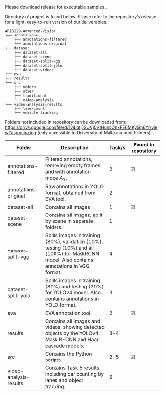 Please download release for executable samples._

Directory of project is found below. Please refer to the repository's release for a light, easy-to-run version of our deliverables. 

```
ARI3129-Advanced-Vision
├── annotations
    ├── annotations-filtered
    └── annotations-original
├── dataset
    ├── dataset-all
    ├── dataset-scene
    ├── dataset-split-vgg
    ├── dataset-split-yolo
    └── dataset-videos
├── eva
├── results
├── src
    ├── modern 
    ├── other 
    ├── traditional 
    └── video-analysis
└── video-analysis-results
    ├── lane-count
    └── vehicle-tracking
```

Folders not included in repository can be downloaded from: https://drive.google.com/file/d/1viLqtj5SUVj0y1HunbOhxFE6MKy5m6Yr/view?usp=sharing (only accessible to University of Malta account holders)

| Folder      | Description | Task/s | Found in repository
| ------------ | ----------- | --- | - |
| annotations-filtered   | Filtered annotations, removing empty frames and with annotation mode $A_3$. | 2 | ☑
| annotations-original   | Raw annotations in YOLO format, obtained from EVA tool. | 2 | 
| dataset-all   | Contains all images    | 1 | ☑
| dataset-scene   | Contains all images, split by scene in separate folders.        | 1 | 
| dataset-split-vgg   | Splits images in training (80%), validation (10%), testing (10%) and all (100%) for MaskRCNN model. Also contains annotations in VGG format.    | 4 |
| dataset-split-yolo   | Splits images in training (80%) and testing (20%) for YOLOv4 model. Also contains annotations in YOLO format.  | 3 |
| eva  | EVA annotation tool.  | 2 | ☑
| results   | Contains all images and videos, showing detected objects by the YOLOv4, Mask R-CNN and Haar cascade models.   | 3-4 |
| src  | Contains the Python scripts.   | 2-5 | ☑
| video-analysis-results   | Contains Task 5 results, including car counting by lanes and object tracking.   | 5 |